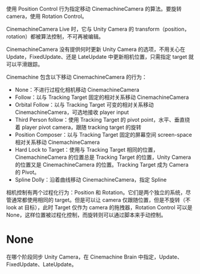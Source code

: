 使用 Position Control 行为指定移动 CinemachineCamera 的算法。要旋转 camera，使用 Rotation Control。

CinemachineCamera Live 时，它与 Unity Camera 的 transform（position，rotation）都被算法控制，不可再被编辑。

CinemachineCamera 没有提供何时更新 Unity Camera 的选项，不用关心在 Update，FixedUpdate、还是 LateUpdate 中更新相机位置，只需指定 target 就可以平滑跟踪。

Cinemachine 包含以下移动 CinemachineCamera 的行为：

- None：不进行过程化相机移动 CinemachineCamera
- Follow：以与 Tracking Target 固定的相对关系移动 CinemachineCamera
- Orbital Follow：以与 Tracking Target 可变的相对关系移动 CinemachineCamera，可选地接收 player input
- Third Person follow：使用 Tracking Target 的 pivot point，水平、垂直绕着 player pivot camera，跟随 tracking target 的旋转
- Position Composer：以与 Tracking Target 固定的屏幕空间 screen-space 相对关系移动 CinemachineCamera
- Hard Lock to Target：使用与 Tracking Target 相同的位置，CinemachineCamera 的位置总是 Tracking Target 的位置，Unity Camera 的位置又是 CinemachineCamera 的位置。Tracking Target 成为 Camera 的 Pivot。
- Spline Dolly：沿着曲线移动 CinemachineCamera，指定 Spline

相机控制有两个过程化行为：Position 和 Rotation。它们是两个独立的系统，尽管通常都使用相同的 target。但是可以让 camera 仅跟随位置，但是不旋转（不 look at 目标），此时 Target 仅作为 camera 的拖拽器，Rotation Control 可以是 None，这样位置被过程化控制，而旋转则可以通过脚本来手动控制。

# None

在哪个阶段同步 Unity Camera，在 Cinemachine Brain 中指定，Update、FixedUpdate、LateUpdate。

